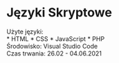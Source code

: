 # Języki Skryptowe
Użyte języki:   
	* HTML
	* CSS
	* JavaScript
	* PHP  
Środowisko: Visual Studio Code  
Czas trwania: 26.02 - 04.06.2021    
